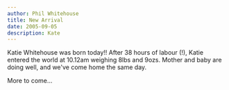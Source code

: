```yaml
---
author: Phil Whitehouse
title: New Arrival
date: 2005-09-05
description: Kate
---
```


Katie Whitehouse was born today!! After 38 hours of labour (!), Katie entered the world at 10.12am weighing 8lbs and 9ozs. Mother and baby are doing well, and we've come home the same day.

More to come...

